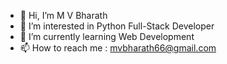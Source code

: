 - 👋 Hi, I’m M V Bharath
- 👀 I’m interested in Python Full-Stack Developer 
- 🌱 I’m currently learning Web Development 
- 📫 How to reach me : mvbharath66@gmail.com

<!---
mvbharath66/mvbharath66 is a ✨ special ✨ repository because its `README.md` (this file) appears on your GitHub profile.
You can click the Preview link to take a look at your changes.
--->
